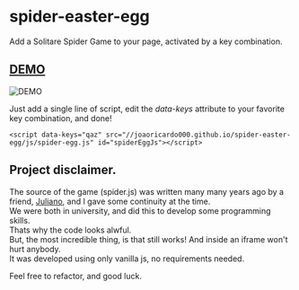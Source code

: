 # spider-easter-egg
Add a Solitare Spider Game to your page, activated by a key combination.

## [DEMO](http://joaoricardo000.github.io/spider-easter-egg/)

![DEMO](http://i.imgur.com/X7A2usV.png)


Just add a single line of script, edit the *data-keys* attribute to your favorite key combination, and done!

```
<script data-keys="qaz" src="//joaoricardo000.github.io/spider-easter-egg/js/spider-egg.js" id="spiderEggJs"></script>
```


## Project disclaimer.

The source of the game (spider.js) was written many many years ago by a friend, [Juliano](https://github.com/julianosk), and I gave some continuity at the time.  
We were both in university, and did this to develop some programming skills.  
Thats why the code looks alwful.  
But, the most incredible thing, is that still works! And inside an iframe won't hurt anybody.  
It was developed using only vanilla js, no requirements needed.

Feel free to refactor, and good luck.
